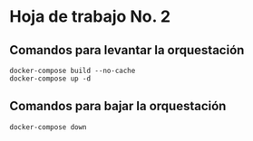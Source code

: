 # Hoja de trabajo No. 2

## Comandos para levantar la orquestación

```
docker-compose build --no-cache
docker-compose up -d
```
## Comandos para bajar la orquestación
```
docker-compose down
```
